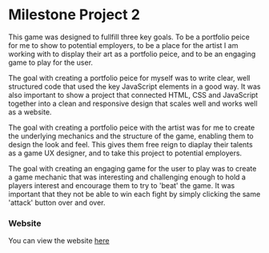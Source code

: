 ﻿# Milestone Project 2
 
This game was designed to fullfill three key goals. To be a portfolio peice for me to show to potential employers, to be a place for the artist I am working with to display their art as a portfolio peice, and to be an engaging game to play for the user. 
 
The goal with creating a portfolio peice for myself was to write clear, well structured code that used the key JavaScript elements in a good way. It was also important to show a project that connected HTML, CSS and JavaScript together into a clean and responsive design that scales well and works well as a website.

The goal with creating a portfolio peice with the artist was for me to create the underlying mechanics and the structure of the game, enabling them to design the look and feel. This gives them free reign to diaplay their talents as a game UX designer, and to take this project to potential employers. 

The goal with creating an engaging game for the user to play was to create a game mechanic that was interesting and challenging enough to hold a players interest and encourage them to try to 'beat' the game. It was important that they not be able to win each fight by simply clicking the same 'attack' button over and over.  
 
 
 ### Website
 
 You can view the website [here]( https://littleblue418.github.io/Milestone2/)

 
